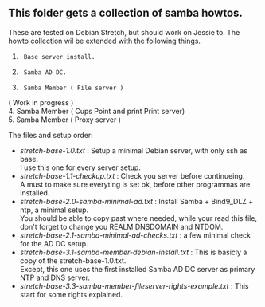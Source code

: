 This folder gets a collection of samba howtos.
----------------------------------------------

These are tested on Debian Stretch, but should work on Jessie to.
The howto collection wil be extended with the following things.
1.      Base server install.  
2.      Samba AD DC.  
3.      Samba Member ( File server )  

( Work in progress )  
4.      Samba Member ( Cups Point and print Print server)  
5.  Samba Member ( Proxy server )  


The files and setup order:

 * *stretch-base-1.0.txt* :  Setup a minimal Debian server, with only ssh as base.  
   I use this one for every server setup.
 * *stretch-base-1.1-checkup.txt* : Check you server before continueing.  
    A must to make sure everyting is set ok, before other programmas are installed.
 * *stretch-base-2.0-samba-minimal-ad.txt* : Install Samba + Bind9_DLZ + ntp, a minimal setup.  
    You should be able to copy past where needed, while your read this file,  
    don't forget to change you REALM DNSDOMAIN and NTDOM.
 * *stretch-base-2.1-samba-minimal-ad-checks.txt* : a few minimal check for the AD DC setup.  
 * *stretch-base-3.1-samba-member-debian-install.txt* : This is basicly a copy of the stretch-base-1.0.txt.  
    Except, this one uses the first installed Samba AD DC server as primary NTP and DNS server.  
 * *stretch-base-3.3-samba-member-fileserver-rights-example.txt* : This start for some rights explained.  
